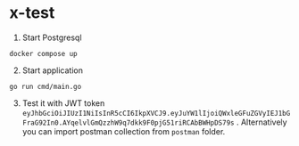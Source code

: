 # x-test

1. Start Postgresql
```
docker compose up
```
2. Start application
```
go run cmd/main.go
```
3. Test it with JWT token `eyJhbGciOiJIUzI1NiIsInR5cCI6IkpXVCJ9.eyJuYW1lIjoiQWxleGFuZGVyIEJ1bGFraG92In0.AYqelvlGmQzzhW9q7dkk9F0pjG51riRCAbBWHpDS79s` . Alternatively you can import postman collection from `postman` folder.
